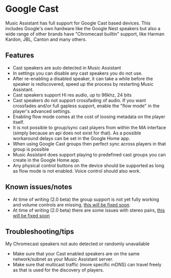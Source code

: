 # Google Cast

Music Assistant has full support for Google Cast based devices. This includes Google's own hardware like the Google Nest speakers but also a wide range of other brands have "Chromecast builtin" support, like Harman Kardon, JBL, Canton and many others. 

## Features

- Cast speakers are auto detected in Music Assistant
- In settings you can disable any cast speakers you do not use.
- After re-enabling a disabled speaker, it can take a while before the speaker is rediscovered, speed up the process by restarting Music Assistant.
- Cast speakers support Hi res audio, up to 96khz, 24 bits
- Cast speakers do not support crossfading of audio. If you want crossfades and/or full gapless support, enable the "flow mode" in the player's advanced settings.
- Enabling flow mode comes at the cost of loosing metadata on the player itself.
- It is not possible to group/sync cast players from within the MA interface (simply because an api does not exist for that). As a possible workaround delays can be set in the Google Home app.
- When using Google Cast groups then perfect sync across players in that group is possible
- Music Assistant does support playing to predefined cast groups you can create in the Google Home app.
- Any physical control buttons on the device should be  supported as long as flow mode is not enabled. Voice control should also work.


## Known issues/notes

- At time of writing (2.0 beta) the group support is not yet fully working and volume controls are missing, [this will be fixed soon](https://github.com/orgs/music-assistant/projects/2/views/1?pane=issue&itemId=22583723).
- At time of writing (2.0 beta) there are some issues with stereo pairs, [this will be fixed soon
](https://github.com/orgs/music-assistant/projects/2/views/1?pane=issue&itemId=22559664)


## Troubleshooting/tips

My Chromecast speakers not auto detected or randomly unavailable
- Make sure that your Cast enabled speakers are on the same network/subnet as your Music Assistant server.
- Make sure that multicast traffic (more specific mDNS) can travel freely as that is used for the discovery of players.

